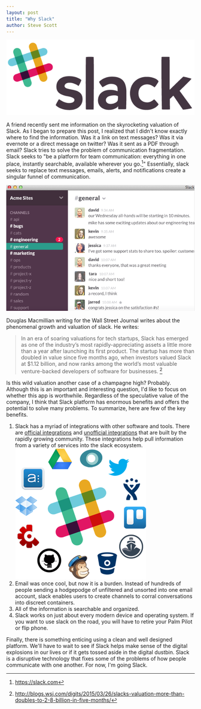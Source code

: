 ```yaml
---
layout: post
title: "Why Slack"
author: Steve Scott
---
```

<img src="/assets/img/slack-logo.png" class="img-responsive" alt="Responsive image">

A friend recently sent me information on the skyrocketing valuation of Slack.  As I began to prepare this post, I realized that I didn't know exactly where to find the information. Was it a link on text messages?  Was it via evernote or a direct message on twitter?  Was it sent as a PDF through email?  Slack tries to solve the problem of communication fragmentation.  Slack seeks to "be a platform for team communication: everything in one place, instantly searchable, available wherever you go.[^slack2]"  Essentially, slack seeks to replace text messages, emails, alerts, and notifications create a singular funnel of communication. 

<img src="/assets/img/slack-why.png" class="img-responsive" alt="Responsive image"> 

Douglas Macmillian writing for the Wall Street Journal writes about the phenomenal growth and valuation of slack.  He writes:  

> In an era of soaring valuations for tech startups, Slack has emerged as one of the industry’s most rapidly-appreciating assets a little more than a year after launching its first product. The startup has more than doubled in value since five months ago, when investors valued Slack at $1.12 billion, and now ranks among the world’s most valuable venture-backed developers of software for businesses. [^slack]

Is this wild valuation another case of a champagne high? Probably.  Although this is an important and interesting question, I'd like to focus on whether this app is worthwhile.  Regardless of the speculative value of the company, I think that Slack platform has enormous benefits and offers the potential to solve many problems.  To summarize, here are few of the key benefits.

1) Slack has a myriad of integrations with other software and tools.  There are [official integrations](https://slack.com/integrations) and [unofficial integrations](https://api.slack.com/community) that are built by the rapidly growing community. These integrations help pull information from a variety of services into the slack ecosystem. <img src="/assets/img/slack-integrations.png" class="img-responsive" alt="Responsive image">  
2) Email was once cool, but now it is a burden.  Instead of hundreds of people sending a hodgepodge of unfiltered and unsorted into one email account, slack enables users to create channels to corral conversations into discreet containers. 
3) All of the information is searchable and organized.
4) Slack works on just about every modern device and operating system.  If you want to use slack on the road, you will have to retire your Palm Pilot or flip phone.

Finally, there is something enticing using a clean and well designed platform.  We'll have to wait to see if Slack helps make sense of the digital explosions in our lives or if it gets tossed aside in the digital dustbin.  Slack is a disruptive technology that fixes some of the problems of how people communicate with one another.  For now, I'm going Slack.



[^slack2]: https://slack.com 
[^slack]: http://blogs.wsj.com/digits/2015/03/26/slacks-valuation-more-than-doubles-to-2-8-billion-in-five-months/








